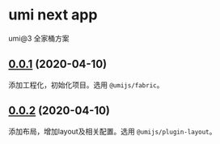 # umi next app

umi@3 全家桶方案

## [0.0.1]() (2020-04-10)

添加工程化，初始化项目。选用 `@umijs/fabric`。

## [0.0.2]() (2020-04-10)

添加布局，增加layout及相关配置。选用 `@umijs/plugin-layout`。
